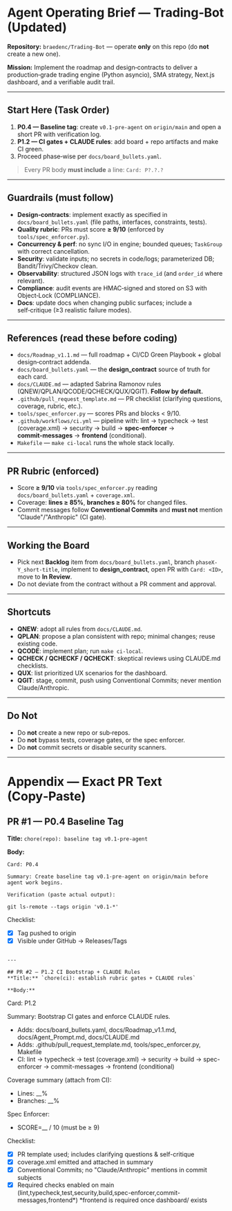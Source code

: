 # Agent Operating Brief — Trading‑Bot (Updated)

**Repository:** `braedenc/Trading-Bot` — operate **only** on this repo (do **not** create a new one).

**Mission:** Implement the roadmap and design‑contracts to deliver a production‑grade trading engine (Python asyncio), SMA strategy, Next.js dashboard, and a verifiable audit trail.

---

## Start Here (Task Order)

1. **P0.4 — Baseline tag**: create `v0.1-pre-agent` on `origin/main` and open a short PR with verification log.
2. **P1.2 — CI gates + CLAUDE rules**: add board + repo artifacts and make CI green.
3. Proceed phase‑wise per `docs/board_bullets.yaml`.

> Every PR body **must include** a line: `Card: P?.?.?`

---

## Guardrails (must follow)

* **Design‑contracts**: implement exactly as specified in `docs/board_bullets.yaml` (file paths, interfaces, constraints, tests).
* **Quality rubric**: PRs must score **≥ 9/10** (enforced by `tools/spec_enforcer.py`).
* **Concurrency & perf**: no sync I/O in engine; bounded queues; `TaskGroup` with correct cancellation.
* **Security**: validate inputs; no secrets in code/logs; parameterized DB; Bandit/Trivy/Checkov clean.
* **Observability**: structured JSON logs with `trace_id` (and `order_id` where relevant).
* **Compliance**: audit events are HMAC‑signed and stored on S3 with Object‑Lock (COMPLIANCE).
* **Docs**: update docs when changing public surfaces; include a self‑critique (≥3 realistic failure modes).

---

## References (read these before coding)

* `docs/Roadmap_v1.1.md` — full roadmap + CI/CD Green Playbook + global design‑contract addenda.
* `docs/board_bullets.yaml` — the **design\_contract** source of truth for each card.
* `docs/CLAUDE.md` — adapted Sabrina Ramonov rules (QNEW/QPLAN/QCODE/QCHECK/QUX/QGIT). **Follow by default.**
* `.github/pull_request_template.md` — PR checklist (clarifying questions, coverage, rubric, etc.).
* `tools/spec_enforcer.py` — scores PRs and blocks < 9/10.
* `.github/workflows/ci.yml` — pipeline with: lint → typecheck → test (coverage.xml) → security → build → **spec‑enforcer** → **commit‑messages** → **frontend** (conditional).
* `Makefile` — `make ci-local` runs the whole stack locally.

---

## PR Rubric (enforced)

* Score **≥ 9/10** via `tools/spec_enforcer.py` reading `docs/board_bullets.yaml` + `coverage.xml`.
* Coverage: **lines ≥ 85%**, **branches ≥ 80%** for changed files.
* Commit messages follow **Conventional Commits** and **must not** mention "Claude"/"Anthropic" (CI gate).

---

## Working the Board

* Pick next **Backlog** item from `docs/board_bullets.yaml`, branch `phaseX-Y_short-title`, implement to **design\_contract**, open PR with `Card: <ID>`, move to **In Review**.
* Do not deviate from the contract without a PR comment and approval.

---

## Shortcuts

* **QNEW**: adopt all rules from `docs/CLAUDE.md`.
* **QPLAN**: propose a plan consistent with repo; minimal changes; reuse existing code.
* **QCODE**: implement plan; run `make ci-local`.
* **QCHECK / QCHECKF / QCHECKT**: skeptical reviews using CLAUDE.md checklists.
* **QUX**: list prioritized UX scenarios for the dashboard.
* **QGIT**: stage, commit, push using Conventional Commits; never mention Claude/Anthropic.

---

## Do Not

* Do **not** create a new repo or sub‑repos.
* Do **not** bypass tests, coverage gates, or the spec enforcer.
* Do **not** commit secrets or disable security scanners.

---

# Appendix — Exact PR Text (Copy‑Paste)

## PR #1 — P0.4 Baseline Tag

**Title:** `chore(repo): baseline tag v0.1-pre-agent`

**Body:**

```
Card: P0.4

Summary: Create baseline tag v0.1-pre-agent on origin/main before agent work begins.

Verification (paste actual output):
```

```
git ls-remote --tags origin 'v0.1-*'
```

Checklist:

* [x] Tag pushed to origin
* [x] Visible under GitHub → Releases/Tags

```

---

## PR #2 — P1.2 CI Bootstrap + CLAUDE Rules
**Title:** `chore(ci): establish rubric gates + CLAUDE rules`

**Body:**
```

Card: P1.2

Summary: Bootstrap CI gates and enforce CLAUDE rules.

* Adds: docs/board\_bullets.yaml, docs/Roadmap\_v1.1.md, docs/Agent\_Prompt.md, docs/CLAUDE.md
* Adds: .github/pull\_request\_template.md, tools/spec\_enforcer.py, Makefile
* CI: lint → typecheck → test (coverage.xml) → security → build → spec-enforcer → commit-messages → frontend (conditional)

Coverage summary (attach from CI):

* Lines: \_\_%
* Branches: \_\_%

Spec Enforcer:

* SCORE=\_\_ / 10 (must be ≥ 9)

Checklist:

* [x] PR template used; includes clarifying questions & self-critique
* [x] coverage.xml emitted and attached in summary
* [x] Conventional Commits; no "Claude/Anthropic" mentions in commit subjects
* [x] Required checks enabled on main (lint,typecheck,test,security,build,spec-enforcer,commit-messages,frontend\*)
  \*frontend is required once dashboard/ exists

```
```